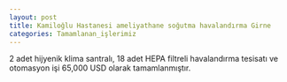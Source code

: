 ```yaml
---
layout: post
title: Kamiloğlu Hastanesi ameliyathane soğutma havalandırma Girne
categories: Tamamlanan_işlerimiz
---
```

2 adet hijyenik klima santralı, 18 adet HEPA filtreli havalandırma tesisatı ve otomasyon işi 65,000 USD olarak tamamlanmıştır.
